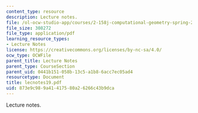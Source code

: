 ```yaml
---
content_type: resource
description: Lecture notes.
file: /ol-ocw-studio-app/courses/2-158j-computational-geometry-spring-2003/873e9c989a41417580a26266c43b9dca_lecnotes19.pdf
file_size: 308272
file_type: application/pdf
learning_resource_types:
- Lecture Notes
license: https://creativecommons.org/licenses/by-nc-sa/4.0/
ocw_type: OCWFile
parent_title: Lecture Notes
parent_type: CourseSection
parent_uid: 0441b151-058b-13c5-a1b8-6acc7ec05ad4
resourcetype: Document
title: lecnotes19.pdf
uid: 873e9c98-9a41-4175-80a2-6266c43b9dca
---
```

Lecture notes.